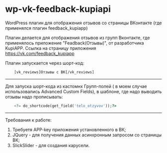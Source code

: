 # wp-vk-feedback-kupiapi
WordPress плагин для отображения отзывов со страницы ВКонтакте (где применялся плагин feedback_kupiapp)

Плагин делается для отображения отзывов из групп Вконтакте, где применялось приложение "Feadback(Отзывы)", от разработчика KupiAPP.
Ссылка на страницу приложения <https://vk.com/feedback_kupiapp>

Плагин запускается через шорт-код: 
```html 
    [vk_reviews]Отзывы с ВК[/vk_reviews] 
```
---
Для запуска шорт-кода из кастомнх Групп-полей ( в моем случае использовались Advanced Custom Fields), в шаблоне, где надо выводить отзывы надо прописывать: 
```php
    <?= do_shortcode(get_field('telo_otzyvov'));?>
```
---
Требования к работе:
1. Требуетя APP-key приложения установленного в ВК; 
2. JQuery - для получения данных асинхронным запросом со страницы ВК;
3. SlickSlider - для создания карусели.
